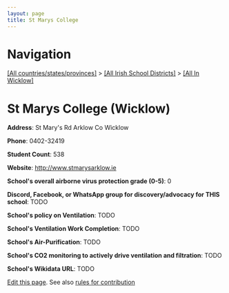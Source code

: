 ```yaml
---
layout: page
title: St Marys College
---
```

# Navigation

[[All countries/states/provinces]](../../..) > [[All Irish School Districts]](../..) > [[All In Wicklow]](..)

# St Marys College (Wicklow)

**Address**: St Mary's Rd Arklow Co Wicklow

**Phone**: 0402-32419

**Student Count**: 538

**Website**: <http://www.stmarysarklow.ie>

**School's overall airborne virus protection grade (0-5)**: 0

**Discord, Facebook, or WhatsApp group for discovery/advocacy for THIS school**: TODO

**School's policy on Ventilation**: TODO

**School's Ventilation Work Completion**: TODO

**School's Air-Purification**: TODO

**School's CO2 monitoring to actively drive ventilation and filtration**: TODO

**School's Wikidata URL**: TODO


[Edit this page](https://github.com/ventilate-schools/Ireland/edit/main/./Wicklow/St_Marys_College.md). See also [rules for contribution](../../../contribution-rules/)